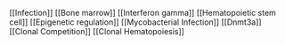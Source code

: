 [[Infection]]
[[Bone marrow]]
[[Interferon gamma]]
[[Hematopoietic stem cell]]
[[Epigenetic regulation]]
[[Mycobacterial Infection]]
[[Dnmt3a]]
[[Clonal Competition]]
[[Clonal Hematopoiesis]]

